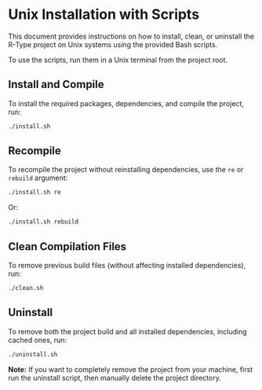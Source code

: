 # Unix Installation with Scripts

This document provides instructions on how to install, clean, or uninstall the R-Type project on Unix systems using the provided Bash scripts.

To use the scripts, run them in a Unix terminal from the project root.


## Install and Compile

To install the required packages, dependencies, and compile the project, run:

```bash
./install.sh
```


## Recompile

To recompile the project without reinstalling dependencies, use the `re` or `rebuild` argument:

```bash
./install.sh re
```
Or:
```bash
./install.sh rebuild
```


## Clean Compilation Files

To remove previous build files (without affecting installed dependencies), run:

```bash
./clean.sh
```


## Uninstall

To remove both the project build and all installed dependencies, including cached ones, run:

```bash
./uninstall.sh
```

**Note:** If you want to completely remove the project from your machine, first run the uninstall script, then manually delete the project directory.
